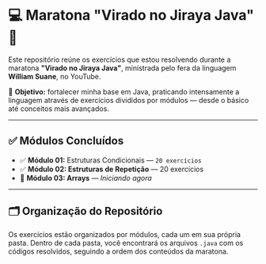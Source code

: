 # 💻 Maratona "Virado no Jiraya Java" 🚀

Este repositório reúne os exercícios que estou resolvendo durante a maratona **"Virado no Jiraya Java"**, ministrada pelo fera da linguagem **William Suane**, no YouTube.

🎯 **Objetivo:** fortalecer minha base em Java, praticando intensamente a linguagem através de exercícios divididos por módulos — desde o básico até conceitos mais avançados.

---

## ✅ Módulos Concluídos

- ✅ **Módulo 01:** Estruturas Condicionais — `20 exercícios`
- ✅ **Módulo 02: Estruturas de Repetição** — 20 exercícios
- 🚀 **Módulo 03: Arrays** — *Iniciando agora*

---

## 🗂 Organização do Repositório

Os exercícios estão organizados por módulos, cada um em sua própria pasta. Dentro de cada pasta, você encontrará os arquivos `.java` com os códigos resolvidos, seguindo a ordem dos conteúdos da maratona.

